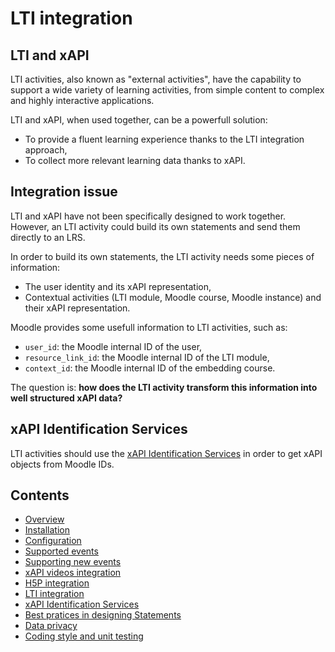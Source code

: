 # LTI integration


## LTI and xAPI

LTI activities, also known as "external activities", have the capability to support a wide variety of learning activities,
from simple content to complex and highly interactive applications.

LTI and xAPI, when used together, can be a powerfull solution:
- To provide a fluent learning experience thanks to the LTI integration approach,
- To collect more relevant learning data thanks to xAPI.


## Integration issue

LTI and xAPI have not been specifically designed to work together. However, an LTI activity could build its own statements and send them directly to an LRS.

In order to build its own statements, the LTI activity needs some pieces of information:

- The user identity and its xAPI representation,
- Contextual activities (LTI module, Moodle course, Moodle instance) and their xAPI representation.

Moodle provides some usefull information to LTI activities, such as:

- `user_id`: the Moodle internal ID of the user,
- `resource_link_id`: the Moodle internal ID of the LTI module,
- `context_id`: the Moodle internal ID of the embedding course.

The question is: **how does the LTI activity transform this information into well structured xAPI data?**


## xAPI Identification Services

LTI activities should use the [xAPI Identification Services](id.md) in order to get xAPI objects from Moodle IDs.


## Contents

* [Overview](../README.md)
* [Installation](install.md)
* [Configuration](config.md)
* [Supported events](events.md)
* [Supporting new events](extend.md)
* [xAPI videos integration](vid.md)
* [H5P integration](h5p.md)
* [LTI integration](lti.md)
* [xAPI Identification Services](id.md)
* [Best pratices in designing Statements](best-practices.md)
* [Data privacy](privacy.md)
* [Coding style and unit testing](test.md)
